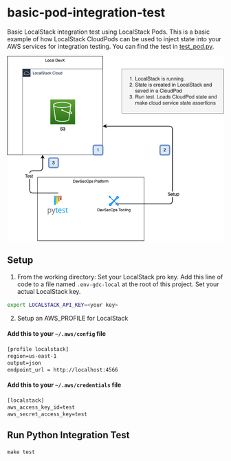 # basic-pod-integration-test
Basic LocalStack integration test using LocalStack Pods.
This is a basic example of how LocalStack CloudPods can be used to inject state into
your AWS services for integration testing.
You can find the test in [test_pod.py](./auto_tests/python/test_pod.py).

![Solution Overview](./docs/img/solution-diags.drawio.png)

## Setup
1. From the working directory:
Set your LocalStack pro key. Add this line of code to a file named `.env-gdc-local` at the root of this project.
Set your actual LocalStack key.

```bash
export LOCALSTACK_API_KEY=<your key>
```

2. Setup an AWS_PROFILE for LocalStack

#### Add this to your `~/.aws/config` file

```text
[profile localstack]
region=us-east-1
output=json
endpoint_url = http://localhost:4566
```

#### Add this to your `~/.aws/credentials` file

```text
[localstack]
aws_access_key_id=test
aws_secret_access_key=test
```

## Run Python Integration Test

```shell
make test
```